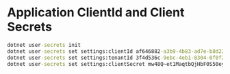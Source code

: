 # Application ClientId and Client Secrets
```cmd
dotnet user-secrets init
dotnet user-secrets set settings:clientId af646882-a3b9-4b83-ad7e-b8d22c4e57db
dotnet user-secrets set settings:tenantId 3f4d536c-9ebc-4eb1-8304-0f0f2f840b5d
dotnet user-secrets set settings:clientSecret mw48Q~et1MaqtbQjHbF0S50eyYguthP8a7ew.dnD
```
